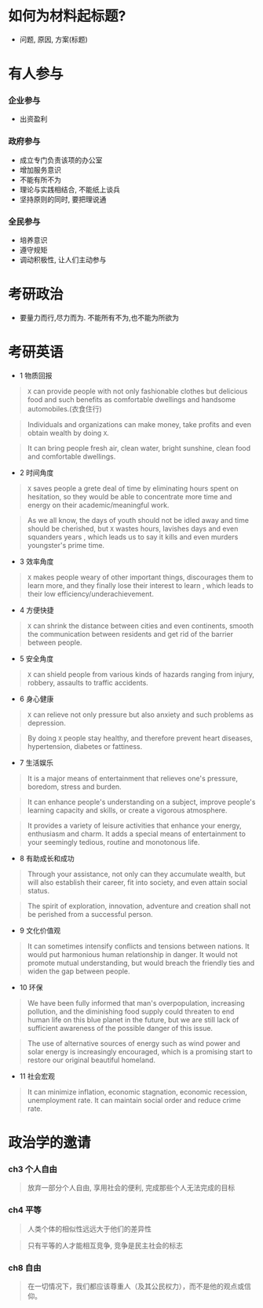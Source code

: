 # 如何为材料起标题?
- 问题, 原因, 方案(标题)


# 有人参与
### 企业参与
- 出资盈利
### 政府参与
- 成立专门负责该项的办公室
- 增加服务意识
- 不能有所不为
- 理论与实践相结合, 不能纸上谈兵
- 坚持原则的同时, 要把理说通
### 全民参与
- 培养意识
- 遵守规矩
- 调动积极性, 让人们主动参与


# 考研政治
- 要量力而行,尽力而为. 不能所有不为,也不能为所欲为

# 考研英语
- 1 物质回报
> `X` can provide people with not only fashionable clothes but delicious food and such benefits as comfortable dwellings and handsome automobiles.(衣食住行)

> Individuals and organizations can make money, take profits and even obtain wealth by doing `X`.

> It can bring people fresh air, clean water, bright sunshine, clean food and comfortable dwellings.
- 2 时间角度
> `X` saves people a grete deal of time by eliminating hours spent on hesitation, so they would be able to concentrate more time and energy on their academic/meaningful work.

>  As we all know, the days of youth should not be idled away and time should be cherished, but `X` wastes hours, lavishes days and even squanders years
>, which leads us to say it kills and even murders youngster's prime time.
- 3 效率角度
>  `X` makes people weary of other important things, discourages them to learn more, and they finally lose their interest to learn
>, which leads to their low efficiency/underachievement.
- 4 方便快捷
> `X` can shrink the distance between cities and even continents, smooth the communication between residents and get rid of the barrier between people.
- 5 安全角度
> `X` can shield people from various kinds of hazards ranging from injury, robbery, assaults to traffic accidents.
- 6 身心健康
> `X` can relieve not only pressure but also anxiety and such problems as depression.

> By doing `X` people stay healthy, and therefore prevent heart diseases, hypertension, diabetes or fattiness.
- 7 生活娱乐
> It is a major means of entertainment that relieves one's pressure, boredom, stress and burden.

> It can enhance people's understanding on a subject, improve people's learning capacity and skills, or create a vigorous atmosphere.

> It provides a variety of leisure activities that enhance your energy, enthusiasm and charm. It adds a special means of entertainment to your seemingly tedious, routine and monotonous life.
- 8 有助成长和成功
> Through your assistance, not only can they accumulate wealth, but will also establish their career, fit into society, and even attain social status.

> The spirit of exploration, innovation, adventure and creation shall not be perished from a successful person.
- 9 文化价值观
>  It can sometimes intensify conflicts and tensions between nations. It would put harmonious human relationship in danger. 
>It would not promote mutual understanding, but would breach the friendly ties and widen the gap between people. 
- 10 环保
>  We have been fully informed that man's overpopulation, increasing pollution, and the diminishing food supply could threaten to end human life 
>on this blue planet in the future, but we are still lack of sufficient awareness of the possible danger of this issue.

>  The use of alternative sources of energy such as wind power and solar energy is increasingly encouraged, which is a promising start to restore our original beautiful homeland.
- 11 社会宏观
>   It can minimize inflation, economic stagnation, economic recession, unemployment rate. 
>It can maintain social order and reduce crime rate. 

# 政治学的邀请
### ch3 个人自由
> 放弃一部分个人自由, 享用社会的便利, 完成那些个人无法完成的目标
### ch4 平等
> 人类个体的相似性远远大于他们的差异性

> 只有平等的人才能相互竞争, 竞争是民主社会的标志
### ch8 自由
> 在一切情况下，我们都应该尊重人（及其公民权力），而不是他的观点或信仰。


